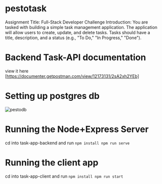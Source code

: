 # pestotask
Assignment Title: Full-Stack Developer Challenge  Introduction: You are tasked with building a simple task management application. The application will allow users to create, update, and delete tasks. Tasks should have a title, description, and a status (e.g., "To Do," "In Progress," "Done").


# Backend Task-API documentation
view it here [https://documenter.getpostman.com/view/12173131/2sA2xh2YEb]

# Setting up postgres db
![pestodb](https://github.com/owais34/pestotask/assets/37238759/d3967de6-40d0-441e-b7ea-06f11f79f5d4)

# Running the Node+Express Server
cd into task-app-backend and run
`
npm install
npm run serve
`

# Running the client app
cd into task-app-client and run
`
npm install
npm run start
`
